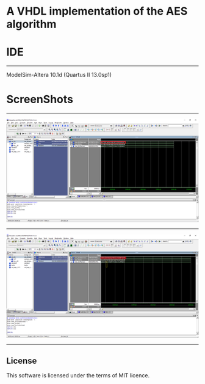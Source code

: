 # A VHDL implementation of the AES algorithm

# IDE
----------
ModelSim-Altera 10.1d (Quartus II 13.0sp1)

# ScreenShots
---------
![N|Solid](https://github.com/AbdeladimSadiki/AES-VHDL/blob/master/aes_res.PNG)

---------
![N|Solid](https://github.com/AbdeladimSadiki/AES-VHDL/blob/master/aes_obu.PNG)

-------

License
----

This software is licensed under the terms of MIT licence.

